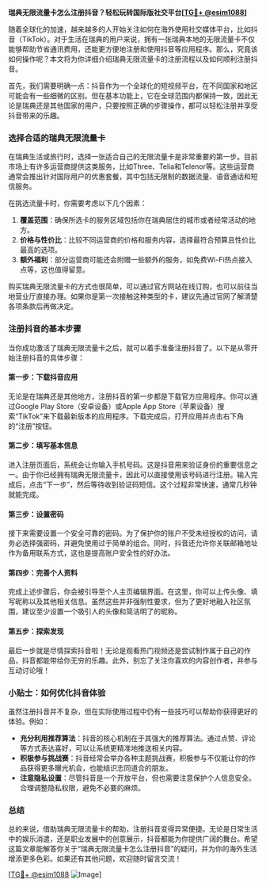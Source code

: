 **瑞典无限流量卡怎么注册抖音？轻松玩转国际版社交平台[[TG💪+ @esim1088](https://t.me/s/esim1088)]**

随着全球化的加速，越来越多的人开始关注如何在海外使用社交媒体平台，比如抖音（TikTok）。对于生活在瑞典的用户来说，拥有一张瑞典本地的无限流量卡不仅能够帮助节省通讯费用，还能更方便地注册和使用抖音等应用程序。那么，究竟该如何操作呢？本文将为你详细介绍瑞典无限流量卡的注册流程以及如何顺利注册抖音。

首先，我们需要明确一点：抖音作为一个全球化的短视频平台，在不同国家和地区可能会有一些细微的区别。但在基本功能上，它在全球范围内都保持一致，因此无论是瑞典还是其他国家的用户，只要按照正确的步骤操作，都可以轻松注册并享受抖音带来的乐趣。

### **选择合适的瑞典无限流量卡**

在瑞典生活或旅行时，选择一张适合自己的无限流量卡是非常重要的第一步。目前市场上有许多运营商提供这类服务，比如Three、Telia和Telenor等。这些运营商通常会推出针对国际用户的优惠套餐，其中包括无限制的数据流量、语音通话和短信服务。

在挑选流量卡时，你需要考虑以下几个因素：

1. **覆盖范围**：确保所选卡的服务区域包括你在瑞典居住的城市或者经常活动的地方。
2. **价格与性价比**：比较不同运营商的价格和服务内容，选择最符合预算且性价比最高的选项。
3. **额外福利**：部分运营商可能还会附赠一些额外的服务，如免费Wi-Fi热点接入点等，这也值得留意。

购买瑞典无限流量卡的方式也很简单，可以通过官方网站在线订购，也可以前往当地营业厅直接办理。如果你是第一次接触这种类型的卡，建议先通过官网了解清楚各项条款后再做决定。

### **注册抖音的基本步骤**

当你成功激活了瑞典无限流量卡之后，就可以着手准备注册抖音了。以下是从零开始注册抖音的具体步骤：

#### **第一步：下载抖音应用**
无论是在瑞典还是其他地方，注册抖音的第一步都是下载官方应用程序。你可以通过Google Play Store（安卓设备）或Apple App Store（苹果设备）搜索“TikTok”来下载最新版本的应用程序。下载完成后，打开应用并点击右下角的“注册”按钮。

#### **第二步：填写基本信息**
进入注册页面后，系统会让你输入手机号码。这是抖音用来验证身份的重要信息之一。由于你已经拥有瑞典无限流量卡，因此可以直接使用该号码进行注册。输入完成后，点击“下一步”，然后等待收到验证码短信。这个过程非常快速，通常几秒钟就能完成。

#### **第三步：设置密码**
接下来需要设置一个安全可靠的密码。为了保护你的账户不受未经授权的访问，请务必选择强密码，并避免使用过于简单的组合。同时，抖音还允许你关联邮箱地址作为备用联系方式，这也是提高账户安全性的好办法。

#### **第四步：完善个人资料**
完成上述步骤后，你会被引导至个人主页编辑界面。在这里，你可以上传头像、填写昵称以及其他相关信息。虽然这些并非强制性要求，但为了更好地融入社区氛围，建议至少设置一个吸引人的头像和简洁明了的昵称。

#### **第五步：探索发现**
最后一步就是尽情探索抖音啦！无论是观看热门视频还是尝试制作属于自己的作品，抖音都能带给你无穷的乐趣。此外，别忘了关注你喜欢的内容创作者，并参与互动讨论哦！

### **小贴士：如何优化抖音体验**

虽然注册抖音并不复杂，但在实际使用过程中仍有一些技巧可以帮助你获得更好的体验。例如：

- **充分利用推荐算法**：抖音的核心机制在于其强大的推荐算法。通过点赞、评论等方式表达喜好，可以让系统更精准地推送相关内容。
- **积极参与挑战赛**：抖音经常会举办各种主题挑战赛，积极参与不仅能让你的作品获得更多曝光机会，也能结识志同道合的朋友。
- **注意隐私设置**：尽管抖音是一个开放平台，但也需要注意保护个人信息安全。合理调整隐私权限，避免不必要的麻烦。

### **总结**

总的来说，借助瑞典无限流量卡的帮助，注册抖音变得异常便捷。无论是日常生活中的娱乐消遣，还是职业发展中的创意展示，抖音都能为你提供广阔的舞台。希望这篇文章能解答你关于“瑞典无限流量卡怎么注册抖音”的疑问，并为你的海外生活增添更多色彩。如果还有其他问题，欢迎随时留言交流！

[[TG💪+ @esim1088](https://t.me/s/esim1088) ![Image](https://i.postimg.cc/4NQfJmqS/Snipaste-2025-05-13-00-14-12.png)]